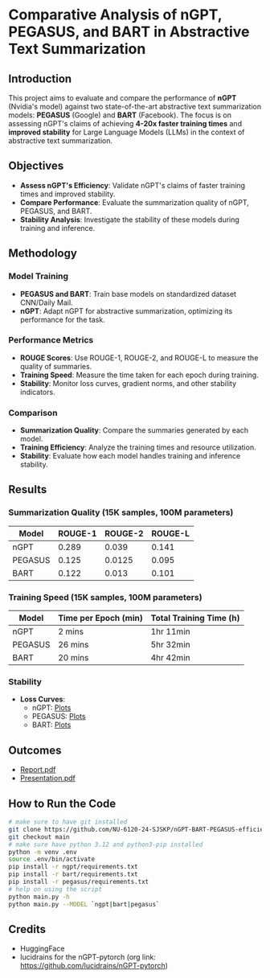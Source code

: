 # Comparative Analysis of nGPT, PEGASUS, and BART in Abstractive Text Summarization

## Introduction

This project aims to evaluate and compare the performance of **nGPT** (Nvidia's model) against two state-of-the-art abstractive text summarization models: **PEGASUS** (Google) and **BART** (Facebook). The focus is on assessing nGPT's claims of achieving **4-20x faster training times** and **improved stability** for Large Language Models (LLMs) in the context of abstractive text summarization.

## Objectives

- **Assess nGPT's Efficiency**: Validate nGPT's claims of faster training times and improved stability.
- **Compare Performance**: Evaluate the summarization quality of nGPT, PEGASUS, and BART.
- **Stability Analysis**: Investigate the stability of these models during training and inference.

## Methodology

### Model Training

- **PEGASUS and BART**: Train base models on standardized dataset CNN/Daily Mail. 
- **nGPT**: Adapt nGPT for abstractive summarization, optimizing its performance for the task.

### Performance Metrics

- **ROUGE Scores**: Use ROUGE-1, ROUGE-2, and ROUGE-L to measure the quality of summaries.
- **Training Speed**: Measure the time taken for each epoch during training.
- **Stability**: Monitor loss curves, gradient norms, and other stability indicators.

### Comparison

- **Summarization Quality**: Compare the summaries generated by each model.
- **Training Efficiency**: Analyze the training times and resource utilization.
- **Stability**: Evaluate how each model handles training and inference stability.

## Results

### Summarization Quality (15K samples, 100M parameters)

| Model   | ROUGE-1 | ROUGE-2 | ROUGE-L |
|---------|---------|---------|---------|
| nGPT    | 0.289   | 0.039   | 0.141   |
| PEGASUS | 0.125   | 0.0125  | 0.095   |
| BART    | 0.122   | 0.013   | 0.101   |

### Training Speed (15K samples, 100M parameters)

| Model   | Time per Epoch (min)  | Total Training Time (h) |
|---------|---------------------|-------------------------|
| nGPT    |    2 mins           |  1hr 11min              |
| PEGASUS |    26 mins          |  5hr 32min              |
| BART    |    20 mins          |  4hr 42min              |

### Stability

- **Loss Curves**: 
  - nGPT: [Plots](./ngpt/plots)
  - PEGASUS: [Plots](./pegasus/plots)
  - BART: [Plots](./bart/100M15000samples)

## Outcomes
- [Report.pdf](./docs/Report.pdf)
- [Presentation.pdf](./docs/Presentation.pdf)

## How to Run the Code
```bash
# make sure to have git installed 
git clone https://github.com/NU-6120-24-SJSKP/nGPT-BART-PEGASUS-efficiency-study.git
git checkout main
# make sure have python 3.12 and python3-pip installed
python -m venv .env
source .env/bin/activate
pip install -r ngpt/requirements.txt
pip install -r bart/requirements.txt
pip install -r pegasus/requirements.txt
# help on using the script
python main.py -h
python main.py --MODEL `ngpt|bart|pegasus`
```

## Credits
- HuggingFace
- lucidrains for the nGPT-pytorch (org link: https://github.com/lucidrains/nGPT-pytorch)
